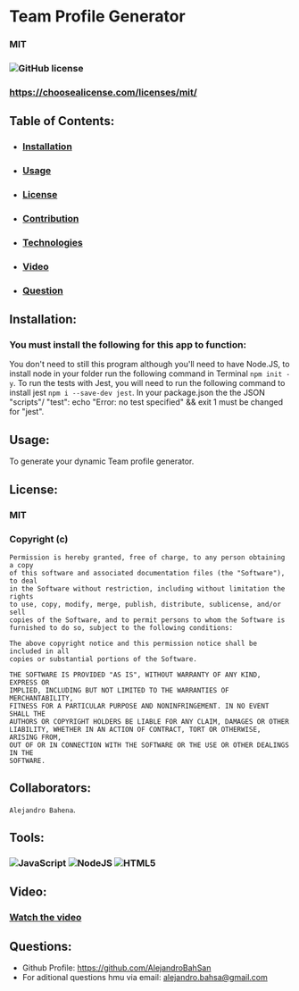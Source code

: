 # Team Profile Generator
 ### MIT 
 ### ![GitHub license](https://img.shields.io/github/license/Naereen/StrapDown.js.svg)
 ### https://choosealicense.com/licenses/mit/
  ## Table of Contents:
  - ### [Installation](#installation)
  - ### [Usage](#usage)
  - ### [License](#license)
  - ### [Contribution](#collaborators)
  - ### [Technologies](#tools)
  - ### [Video](#collaborators)
  - ### [Question](#questions)
  ## Installation:
  ### You must install the following for this app to function:
You don't need to still this program although you'll need to have Node.JS, to install node in your folder run the following command in Terminal `npm init -y`. To run the tests with Jest, you will need to run the following command to install jest `npm i --save-dev jest`. In your package.json the the JSON "scripts"/ "test": echo \"Error: no test specified\" && exit 1 must be changed for "jest".
  ## Usage:
 To generate your dynamic Team profile generator. 
  ## License:
  ### MIT 
  ### Copyright (c) <year> <copyright holders>

    Permission is hereby granted, free of charge, to any person obtaining a copy
    of this software and associated documentation files (the "Software"), to deal
    in the Software without restriction, including without limitation the rights
    to use, copy, modify, merge, publish, distribute, sublicense, and/or sell
    copies of the Software, and to permit persons to whom the Software is
    furnished to do so, subject to the following conditions:
    
    The above copyright notice and this permission notice shall be included in all
    copies or substantial portions of the Software.
    
    THE SOFTWARE IS PROVIDED "AS IS", WITHOUT WARRANTY OF ANY KIND, EXPRESS OR
    IMPLIED, INCLUDING BUT NOT LIMITED TO THE WARRANTIES OF MERCHANTABILITY,
    FITNESS FOR A PARTICULAR PURPOSE AND NONINFRINGEMENT. IN NO EVENT SHALL THE
    AUTHORS OR COPYRIGHT HOLDERS BE LIABLE FOR ANY CLAIM, DAMAGES OR OTHER
    LIABILITY, WHETHER IN AN ACTION OF CONTRACT, TORT OR OTHERWISE, ARISING FROM,
    OUT OF OR IN CONNECTION WITH THE SOFTWARE OR THE USE OR OTHER DEALINGS IN THE
    SOFTWARE.
    
  ## Collaborators:
  `Alejandro Bahena`.
  ## Tools:
  ### ![JavaScript](https://img.shields.io/badge/javascript-%23323330.svg?style=for-the-badge&logo=javascript&logoColor=%23F7DF1E) ![NodeJS](https://img.shields.io/badge/node.js-6DA55F?style=for-the-badge&logo=node.js&logoColor=white) ![HTML5](https://img.shields.io/badge/html5-%23E34F26.svg?style=for-the-badge&logo=html5&logoColor=white)
  ## Video:
  ### [Watch the video](https://drive.google.com/file/d/1vbW5DFR0WPc9xNLEWIrcepT_kDaYzKoZ/view?usp=sharing)
  ## Questions:
  - Github Profile: https://github.com/AlejandroBahSan
  - For aditional questions hmu via email: alejandro.bahsa@gmail.com
